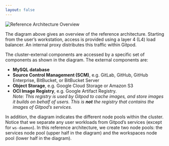 ```yaml
---
layout: false
---
```


![Reference Architecture Overview](/images/docs/self-hosted/reference-architecture/ReferenceArchitecture.png)

The diagram above gives an overview of the reference architecture. Starting from the user’s workstation, access is provided using a layer 4 (L4) load balancer. An internal proxy distributes this traffic within Gitpod.

The cluster-external components are accessed by a specific set of components as shown in the diagram. The external components are:

- **MySQL database**
- **Source Control Management (SCM)**, e.g. GitLab, GitHub, GitHub Enterprise, BitBucket, or BitBucket Server
- **Object Storage**, e.g. Google Cloud Storage or Amazon S3
- **OCI Image Registry**, e.g. Google Artifact Registry.<br/>
  _Note: This registry is used by Gitpod to cache images, and store images it builds on behalf of users. This is **not** the registry that contains the images of Gitpod’s services._

In addition, the diagram indicates the different node pools within the cluster. Notice that we separate any user workloads from Gitpod’s services (except for `ws-daemon`). In this reference architecture, we create two node pools: the services node pool (upper half in the diagram) and the workspaces node pool (lower half in the diagram).

